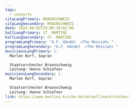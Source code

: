 ```yaml
---
tags:
  - concerts
cityLangPrimary: BRAUNSCHWEIG
cityLangSecondary: BRAUNSCHWEIG
date: 2024-06-02T19:00:26+02:00
hallLangPrimary: ST. MARTINI
hallLangSecondary: ST. MARTINI
programLangPrimary: "G.F. Händel  »The Messiah« "
programLangSecondary: "G.F. Händel  »The Messiah« "
musiciansLangPrimary: |-
  Marlen Korf, Sopran

  Staatsorchester Braunschweig
  Leitung: Hanno Schiefner
musiciansLangSecondary: |-
  Marlen Korf, Sopran

  Staatsorchester Braunschweig
  Leitung: Hanno Schiefner
link: https://www.martini-kirche.de/aktuell/nachrichten/
---
```

